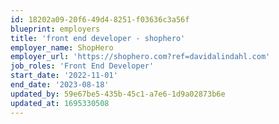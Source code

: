 ```yaml
---
id: 18202a09-20f6-49d4-8251-f03636c3a56f
blueprint: employers
title: 'front end developer - shophero'
employer_name: ShopHero
employer_url: 'https://shophero.com?ref=davidalindahl.com'
job_roles: 'Front End Developer'
start_date: '2022-11-01'
end_date: '2023-08-18'
updated_by: 59e67be5-435b-45c1-a7e6-1d9a02873b6e
updated_at: 1695330508
---
```

